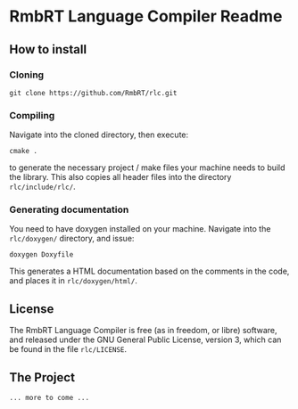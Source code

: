 # RmbRT Language Compiler Readme

## How to install

### Cloning

	git clone https://github.com/RmbRT/rlc.git

### Compiling

Navigate into the cloned directory, then execute:

	cmake .

to generate the necessary project / make files your machine needs to build the library. This also copies all header files into the directory ```rlc/include/rlc/```.

### Generating documentation

You need to have doxygen installed on your machine. Navigate into the ```rlc/doxygen/``` directory, and issue:

	doxygen Doxyfile

This generates a HTML documentation based on the comments in the code, and places it in ```rlc/doxygen/html/```.

## License

The RmbRT Language Compiler is free (as in freedom, or libre) software, and released under the GNU General Public License, version 3, which can be found in the file ```rlc/LICENSE```.

## The Project

	... more to come ...